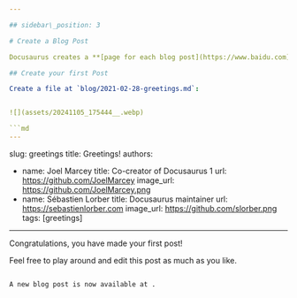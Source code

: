 ```yaml
---

## sidebar\_position: 3

# Create a Blog Post

Docusaurus creates a **[page for each blog post](https://www.baidu.com)**, but also a **blog index page**, a **tag system**, an **RSS** feed...

## Create your first Post

Create a file at `blog/2021-02-28-greetings.md`:


![](assets/20241105_175444__.webp)

```md
---
```

slug: greetings
title: Greetings!
authors:
  - name: Joel Marcey
    title: Co-creator of Docusaurus 1
    url: https://github.com/JoelMarcey
    image_url: https://github.com/JoelMarcey.png
  - name: Sébastien Lorber
    title: Docusaurus maintainer
    url: https://sebastienlorber.com
    image_url: https://github.com/slorber.png
tags: [greetings]
---

Congratulations, you have made your first post!

Feel free to play around and edit this post as much as you like.
```

A new blog post is now available at .
